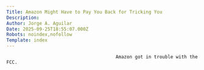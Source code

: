 ```yaml
---
Title: Amazon Might Have to Pay You Back for Tricking You
Description: 
Author: Jorge A. Aguilar
Date: 2025-09-25T18:55:07.000Z
Robots: noindex,nofollow
Template: index
---
```


                                            Amazon got in trouble with the FCC.
                                        